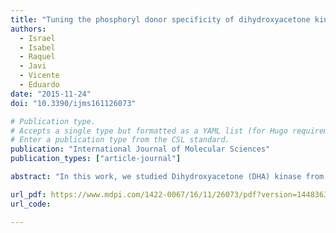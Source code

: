 ```yaml
---
title: "Tuning the phosphoryl donor specificity of dihydroxyacetone kinase from ATP to inorganic polyphosphate. An insight from computational studies"
authors:
  - Israel
  - Isabel
  - Raquel
  - Javi
  - Vicente
  - Eduardo
date: "2015-11-24"
doi: "10.3390/ijms161126073"

# Publication type.
# Accepts a single type but formatted as a YAML list (for Hugo requirements).
# Enter a publication type from the CSL standard.
publication: "International Journal of Molecular Sciences"
publication_types: ["article-journal"]

abstract: "In this work, we studied Dihydroxyacetone (DHA) kinase from Citrobacter freundii, an enzyme that provides an efficient pathway for the preparation of DHA phosphate, a crucial C3 building block in nature. To modify the phosphoryl donor specificity of this enzyme from ATP to inorganic polyphosphate (poly-P), we initiated a directed evolution program. In the first cycle of evolution, the native enzyme was subjected to one round of error-prone PCR (EP-PCR) followed directly by DNA shuffling, without intermediate selection. Although the wild-type DHAK showed no activity with poly-P, screening revealed sixteen mutant clones with statistically significant activity using poly-P as the phosphoryl donor. The most active mutant featured a single mutation (Glu526Lys) located in a flexible loop near the active center. Through theoretical studies based on molecular dynamics simulations and hybrid Quantum Mechanics/Molecular Mechanics (QM/MM) optimizations, we demonstrated that this mutation facilitates the binding of poly-P, positioning it more favorably in the active center for the reaction to occur."

url_pdf: https://www.mdpi.com/1422-0067/16/11/26073/pdf?version=1448363409
url_code: 

---
```

